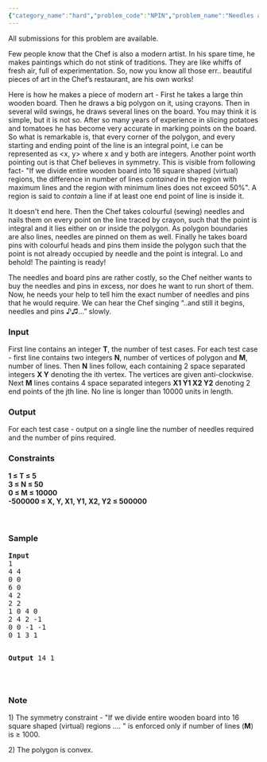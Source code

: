 ```yaml
---
{"category_name":"hard","problem_code":"NPIN","problem_name":"Needles and Pins","languages_supported":{"0":"ADA","1":"ASM","2":"BASH","3":"BF","4":"C","5":"C99 strict","6":"CAML","7":"CLOJ","8":"CLPS","9":"CPP 4.3.2","10":"CPP 4.9.2","11":"CPP14","12":"CS2","13":"D","14":"ERL","15":"FORT","16":"FS","17":"GO","18":"HASK","19":"ICK","20":"ICON","21":"JAVA","22":"JS","23":"LISP clisp","24":"LISP sbcl","25":"LUA","26":"NEM","27":"NICE","28":"NODEJS","29":"PAS fpc","30":"PAS gpc","31":"PERL","32":"PERL6","33":"PHP","34":"PIKE","35":"PRLG","36":"PYTH","37":"PYTH 3.4","38":"RUBY","39":"SCALA","40":"SCM guile","41":"SCM qobi","42":"ST","43":"TCL","44":"TEXT","45":"WSPC"},"max_timelimit":1,"source_sizelimit":50000,"problem_author":"vinayak garg","problem_tester":"gamabunta","date_added":"30-12-2012","tags":{"0":"geometry","1":"hard","2":"july13","3":"line","4":"line","5":"vinayak"},"editorial_url":"http://discuss.codechef.com/problems/NPIN","time":{"view_start_date":1373880600,"submit_start_date":1373880600,"visible_start_date":1373880600,"end_date":1735669800},"layout":"problem"}
---
```

<span class="solution-visible-txt">All submissions for this problem are available.</span><p>Few people know that the Chef is also a modern artist. In his spare time, he makes paintings which do not stink of traditions. They are like whiffs of fresh air, full of experimentation. So, now you know all those err.. beautiful pieces of art in the Chef’s restaurant, are his own works!</p>
<p>Here is how he makes a piece of modern art - First he takes a large thin wooden board. Then he draws a big polygon on it, using crayons. Then in several wild swings, he draws several lines on the board. You may think it is simple, but it is not so. After so many years of experience in slicing potatoes and tomatoes he has become very accurate in marking points on the board. So what is remarkable is, that every corner of the polygon, and every starting and ending point of the line is an integral point, i.e can be represented as &lt;x, y> where x and y both are integers. Another point worth pointing out is that Chef believes in symmetry. This is visible from following fact- "If we divide entire wooden board into 16 square shaped (virtual) regions, the difference in number of lines <i>contained</i> in the region with maximum lines and the region with minimum lines does not exceed 50%". A region is said to <i>contain</i> a line if at least one end point of line is inside it.</p>
<p>It doesn't end here. Then the Chef takes colourful (sewing) needles and nails them on every point on the line traced by crayon, such that the point is integral and it lies either on or inside the polygon. As polygon boundaries are also lines, needles are pinned on them as well. Finally he takes board pins with colourful heads and pins them inside the polygon such that the point is not already occupied by needle and the point is integral. Lo and behold! The painting is ready!</p>
<p>The needles and board pins are rather costly, so the Chef neither wants to buy the needles and pins in excess, nor does he want to run short of them. Now, he needs your help to tell him the exact number of needles and pins that he would require. We can hear the Chef singing “..and still it begins, needles and pins ♪♫...” slowly.</p>
<h3>Input</h3>
<p>First line contains an integer <b>T</b>, the number of test cases. For each test case - first line contains two integers <b>N</b>, number of vertices of polygon and <b>M</b>, number of lines. Then <b>N</b> lines follow, each containing 2 space separated integers <b>X Y</b> denoting the ith vertex. The vertices are given anti-clockwise. Next <b>M</b> lines contains 4 space separated integers <b>X1 Y1 X2 Y2</b> denoting 2 end points of the jth line. No line is longer than 10000 units in length.</p>
<h3>Output</h3>
<p>For each test case - output on a single line the number of needles required and the number of pins required.</p>
<h3>Constraints</h3>
<p><b>1 ≤ T ≤ 5</b><br/><b>3 ≤ N ≤ 50</b><br/><b>0 ≤ M ≤ 10000</b><br/><b>-500000 ≤ X, Y, X1, Y1, X2, Y2 ≤ 500000</b></br/></br/></br/></p>
<h3>Sample</h3>
<pre>
<b>Input</b>
1
4 4
0 0
6 0
4 2
2 2
1 0 4 0
2 4 2 -1
0 0 -1 -1
0 1 3 1

<b>Output</b>
14 1

</pre><h3>Note</h3>
<p>1) The symmetry constraint - "If we divide entire wooden board into 16 square shaped (virtual) regions .... " is enforced only if number of lines (<b>M</b>) is ≥ 1000.</p>
<p>2) The polygon is convex.</p>
